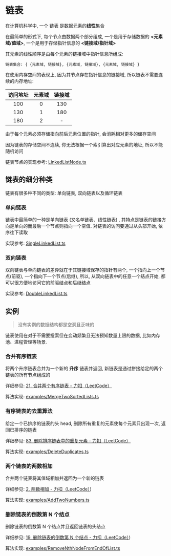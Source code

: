 # 链表

在计算机科学中, 一个 链表 是数据元素的**线性**集合

在最简单的形式下, 每个节点由数据两个部分组成, 一个是用于存储数据的 **<元素域/值域>**, 一个是用于存储指针信息的 **<链接域/指针域>**

其元素的线性顺序是由每个元素的链接域中指针信息所组成:

`链表集合: { {元素域, 链接域}, {元素域, 链接域}, {元素域, 链接域} }`

在使用内存空间的表现上, 因为其节点存在指针信息的链接域, 所以链表不需要连续的内存地址:

| 访问地址 | 元素域 | 链接域 |
| :------: | :----: | :----: |
|   100    |   0    |  130   |
|   130    |   1    |  180   |
|   180    |   2    |   -    |

由于每个元素必须存储指向前后元素位置的指针, 会消耗相对更多的储存空间

因为链表的存储空间不连续, 你无法根据一个索引算出对应元素的地址, 所以不能随机访问

链表节点的实现参考: [LinkedListNode.ts](./LinkedListNode.ts)

## 链表的细分种类

链表有很多种不同的类型: 单向链表, 双向链表以及循环链表

### 单向链表

链表中最简单的一种是单向链表 (又名单链表、线性链表) , 其特点是链表的链接方向是单向的而最后一个节点则指向一个空值. 对链表的访问要通过从头部开始, 依序往下读取

实现参考: [SingleLinkedList.ts](./SingleLinkedList.ts)

### 双向链表

双向链表与单向链表的差异就在于其链接域保存的指针有两个, 一个指向上一个节点(前驱), 一个指向下一个节点(后继), 所以, 从双向链表中的任意一个结点开始, 都可以很方便地访问它的前驱结点和后继结点

实现参考: [DoubleLinkedList.ts](./DoubleLinkedList.ts)

## 实例

> 没有实例的数据结构都是空洞且乏味的

链表使用在对于不需要搜索但在变动频繁且无法预知数量上限的数据, 比如内存池、进程管理等场景.

### 合并有序链表

将两个升序链表合并为一个新的 **升序** 链表并返回, 新链表是通过拼接给定的两个链表的所有节点组成的

详细参见: [21. 合并两个有序链表 - 力扣（LeetCode）](https://leetcode-cn.com/problems/merge-two-sorted-lists/)

算法实现: [examples/MergeTwoSortedLists.ts](./examples/MergeTwoSortedLists.ts)

### 有序链表的去重算法

给定一个已排序的链表的头 head, 删除所有重复的元素使每个元素只出现一次, 返回已排序的链表

详细参见: [83. 删除排序链表中的重复元素 - 力扣（LeetCode）](https://leetcode-cn.com/problems/remove-duplicates-from-sorted-list/)

算法实现: [examples/DeleteDuplicates.ts](./examples/DeleteDuplicates.ts)

### 两个链表的两数相加

合并两个链表将其值域相加并返回为一个新的链表

详细参见: [2. 两数相加 - 力扣（LeetCode）](https://leetcode-cn.com/problems/add-two-numbers/))

算法实现: [examples/AddTwoNumbers.ts](./examples/AddTwoNumbers.ts)

### 删除链表的倒数第 N 个结点

删除链表的倒数第 N 个结点并且返回链表的头结点

详细参见: [19. 删除链表的倒数第 N 个结点 - 力扣（LeetCode）](https://leetcode-cn.com/problems/remove-nth-node-from-end-of-list/))

算法实现: [examples/RemoveNthNodeFromEndOfList.ts](./examples/RemoveNthNodeFromEndOfList.ts)
